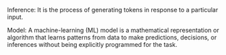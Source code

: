 Inference: It is the process of generating tokens in response to a particular input.

Model: A machine-learning (ML) model is a mathematical representation or algorithm that learns patterns from data to make predictions, decisions, or inferences without being explicitly programmed for the task.
